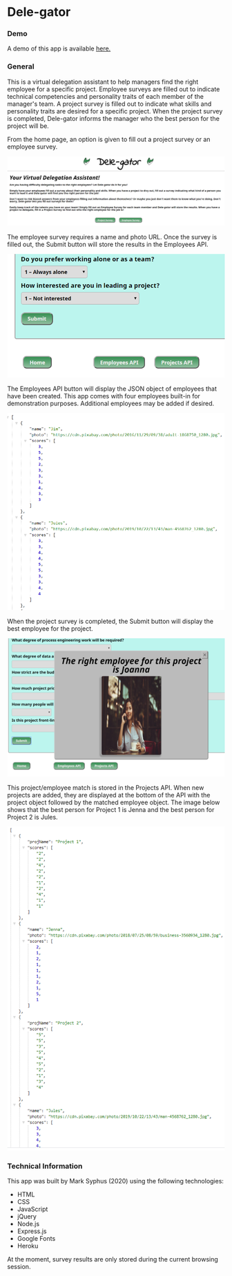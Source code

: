 # Dele-gator

### Demo
A demo of this app is available [here.](https://lit-brook-86234.herokuapp.com/)

### General
This is a virtual delegation assistant to help managers find the right employee for a specific project.  Employee surveys are filled out to indicate technical competencies and personality traits of each member of the manager's team.  A project survey is filled out to indicate what skills and personality traits are desired for a specific project.  When the project survey is completed, Dele-gator informs the manager who the best person for the project will be.

From the home page, an option is given to fill out a project survey or an employee survey.

![Home page screenshot](/screenshots/home.PNG)

The employee survey requires a name and photo URL.  Once the survey is filled out, the Submit button will store the results in the Employees API.  

![Survey buttons screenshot](/screenshots/surveyButtons.PNG)

The Employees API button will display the JSON object of employees that have been created.  This app comes with four employees built-in for demonstration purposes.  Additional employees may be added if desired.

![Employee API screenshot](/screenshots/employeeAPI.PNG)

When the project survey is completed, the Submit button will display the best employee for the project. 

![Best employee screenshot](/screenshots/matchModal.PNG)

This project/employee match is stored in the Projects API.  When new projects are added, they are displayed at the bottom of the API with the project object followed by the matched employee object.  The image below shows that the best person for Project 1 is Jenna and the best person for Project 2 is Jules.

![Project API screenshot](/screenshots/projectAPI.PNG)

### Technical Information
This app was built by Mark Syphus (2020) using the following technologies:

* HTML
* CSS
* JavaScript
* jQuery
* Node.js
* Express.js
* Google Fonts
* Heroku

At the moment, survey results are only stored during the current browsing session.